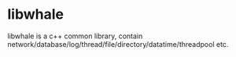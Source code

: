 # libwhale
libwhale is a c++ common library, contain network/database/log/thread/file/directory/datatime/threadpool etc.
